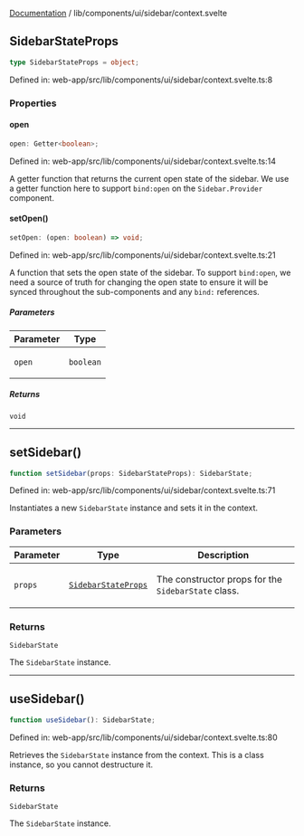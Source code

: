 [Documentation](../../../../modules.md) / lib/components/ui/sidebar/context.svelte

## SidebarStateProps

```ts
type SidebarStateProps = object;
```

Defined in: web-app/src/lib/components/ui/sidebar/context.svelte.ts:8

### Properties

#### open

```ts
open: Getter<boolean>;
```

Defined in: web-app/src/lib/components/ui/sidebar/context.svelte.ts:14

A getter function that returns the current open state of the sidebar.
We use a getter function here to support `bind:open` on the `Sidebar.Provider`
component.

#### setOpen()

```ts
setOpen: (open: boolean) => void;
```

Defined in: web-app/src/lib/components/ui/sidebar/context.svelte.ts:21

A function that sets the open state of the sidebar. To support `bind:open`, we need
a source of truth for changing the open state to ensure it will be synced throughout
the sub-components and any `bind:` references.

##### Parameters

<table>
<thead>
<tr>
<th>Parameter</th>
<th>Type</th>
</tr>
</thead>
<tbody>
<tr>
<td>

`open`

</td>
<td>

`boolean`

</td>
</tr>
</tbody>
</table>

##### Returns

`void`

***

## setSidebar()

```ts
function setSidebar(props: SidebarStateProps): SidebarState;
```

Defined in: web-app/src/lib/components/ui/sidebar/context.svelte.ts:71

Instantiates a new `SidebarState` instance and sets it in the context.

### Parameters

<table>
<thead>
<tr>
<th>Parameter</th>
<th>Type</th>
<th>Description</th>
</tr>
</thead>
<tbody>
<tr>
<td>

`props`

</td>
<td>

[`SidebarStateProps`](#sidebarstateprops)

</td>
<td>

The constructor props for the `SidebarState` class.

</td>
</tr>
</tbody>
</table>

### Returns

`SidebarState`

The `SidebarState` instance.

***

## useSidebar()

```ts
function useSidebar(): SidebarState;
```

Defined in: web-app/src/lib/components/ui/sidebar/context.svelte.ts:80

Retrieves the `SidebarState` instance from the context. This is a class instance,
so you cannot destructure it.

### Returns

`SidebarState`

The `SidebarState` instance.
